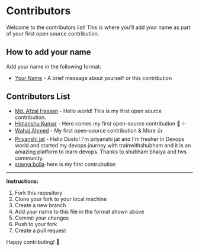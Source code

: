 # Contributors

Welcome to the contributors list! This is where you'll add your name as part of your first open source contribution.

## How to add your name

Add your name in the following format:
- [Your Name](https://github.com/your-github-username) - A brief message about yourself or this contribution

## Contributors List

- [Md. Afzal Hassan](https://github.com/iemafzalhassan) - Hello world! This is my first open source contribution.
- [Himanshu Kumar](https://github.com/H1manshu-Kumar) - Here comes my first open-source contribution 🚀 ✨
- [Wahaj Ahmed](https://github.com/wahajahmad-cyber) - My first open-source contribution & More 👍
- [Priyanshi jat](https://github.com/priyanshijat) - Hello Dosto! I'm priyanshi jat and I'm fresher in Devops world and started my devops journey with trainwithshubham and it is an amazing platform to learn devops. Thanks to shubham bhaiya and tws community.
- [sravya bolla](https://github.com/iam-bolla)-here is my first contrubution
<!-- Add your name above this line -->

---

**Instructions:**
1. Fork this repository
2. Clone your fork to your local machine
3. Create a new branch
4. Add your name to this file in the format shown above
5. Commit your changes
6. Push to your fork
7. Create a pull request

Happy contributing! 🎉
